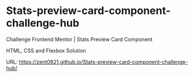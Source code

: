 # Stats-preview-card-component-challenge-hub

Challenge Frontend Mentor | Stats Preview Card Component 

HTML, CSS and Flexbox Solution

URL: https://zent0821.github.io/Stats-preview-card-component-challenge-hub/
